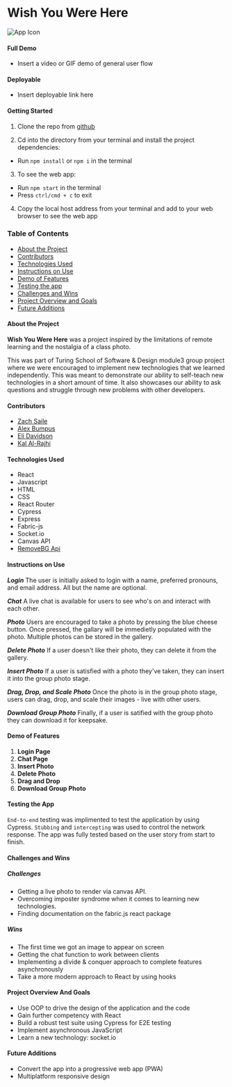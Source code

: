 # Wish You Were Here
![App Icon](https://user-images.githubusercontent.com/82775910/172031537-1dbab416-40d6-425c-b951-b4124215982f.png)


#### Full Demo
- Insert a video or GIF demo of general user flow

#### Deployable
- Insert deployable link here

#### Getting Started
1. Clone the repo from [github](https://github.com/elleshadow/wish-you-were-here-client/tree/main/client)

2. Cd into the directory from your terminal and install the project dependencies:
- Run `npm install` or `npm i` in the terminal

3. To see the web app:
- Run `npm start` in the terminal
- Press `ctrl/cmd + c` to exit

4. Copy the local host address from your terminal and add to your web browser to see the web app

### Table of Contents
- [About the Project](#about-the-project)
- [Contributors](#contributors)
- [Technologies Used](#technologies-used)
- [Instructions on Use](#instructions-on-use)
- [Demo of Features](#demo-of-features)
- [Testing the app](#testing-the-app)
- [Challenges and Wins](#challenges-and-wins)
- [Project Overview and Goals](#project-overview-and-goals)
- [Future Additions](#future-additions)

#### About the Project
**Wish You Were Here** was a project inspired by the limitations of remote learning and the nostalgia of a class photo.

This was part of Turing School of Software & Design module3 group project where we were encouraged to implement new technologies that we learned independently. This was meant to demonstrate our ability to self-teach new technologies in a short amount of time. It also showcases our ability to ask questions and struggle through new problems with other developers.

#### Contributors
 - [Zach Saile](https://github.com/zwsaile)
 - [Alex Bumpus](https://github.com/Abumpus1)
 - [Eli Davidson](https://github.com/elleshadow)
 - [Kal Al-Rajhi](https://github.com/kal-aalrajhi)

#### Technologies Used
- React
- Javascript
- HTML
- CSS
- React Router
- Cypress 
- Express
- Fabric-js
- Socket.io
- Canvas API
- [RemoveBG Api](https://www.remove.bg/)

#### Instructions on Use
**_Login_**
The user is initially asked to login with a name, preferred pronouns, and email address. All but the name are optional.

**_Chat_**
A live chat is available for users to see who's on and interact with each other.

**_Photo_**
Users are encouraged to take a photo by pressing the blue cheese button. Once pressed, the gallary will be immedietly populated with the photo. Multiple photos can be stored in the gallery. 

**_Delete Photo_**
If a user doesn't like their photo, they can delete it from the gallery.

**_Insert Photo_**
If a user is satisfied with a photo they've taken, they can insert it into the group photo stage.

**_Drag, Drop, and Scale Photo_**
Once the photo is in the group photo stage, users can drag, drop, and scale their images - live with other users.

**_Download Group Photo_**
Finally, if a user is satified with the group photo they can download it for keepsake.


#### Demo of Features
1. **Login Page**
2. **Chat Page**
3. **Insert Photo**
4. **Delete Photo**
5. **Drag and Drop**
6. **Download Group Photo**


#### Testing the App
`End-to-end` testing was implimented to test the application by using Cypress. `Stubbing` and `intercepting` was used to control the network response. The app was fully tested based on the user story from start to finish. 

#### Challenges and Wins

##### Challenges
- Getting a live photo to render via canvas API.
- Overcoming imposter syndrome when it comes to learning new technologies.
- Finding documentation on the fabric.js react package

##### Wins
- The first time we got an image to appear on screen
- Getting the chat function to work between clients
- Implementing a divide & conquer approach to complete features asynchronously
- Take a more modern approach to React by using hooks

#### Project Overview And Goals
- Use OOP to drive the design of the application and the code
- Gain further competency with React 
- Build a robust test suite using Cypress for E2E testing
- Implement asynchronous JavaScript
- Learn a new technology: socket.io

#### Future Additions
- Convert the app into a progressive web app (PWA)
- Multiplatform responsive design
